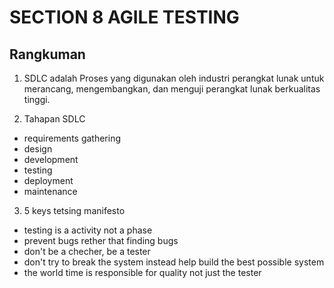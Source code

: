 # SECTION 8 AGILE TESTING

## Rangkuman

1. SDLC adalah Proses yang digunakan oleh industri perangkat lunak untuk merancang, mengembangkan, dan menguji perangkat lunak berkualitas tinggi.

2. Tahapan SDLC
- requirements gathering
- design
- development 
- testing
- deployment
- maintenance

3. 5 keys tetsing manifesto
- testing is a activity not a phase
- prevent bugs rether that finding bugs
- don't be a checher, be a tester
- don't try to break the system instead help build the best possible system
- the world time is responsible for quality not just the tester
